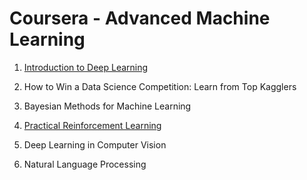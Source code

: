 # Coursera - Advanced Machine Learning

1. [Introduction to Deep Learning](intro-to-dl)

2. How to Win a Data Science Competition: Learn from Top Kagglers

3. Bayesian Methods for Machine Learning

4. [Practical Reinforcement Learning](practical-rl)

5. Deep Learning in Computer Vision

6. Natural Language Processing
